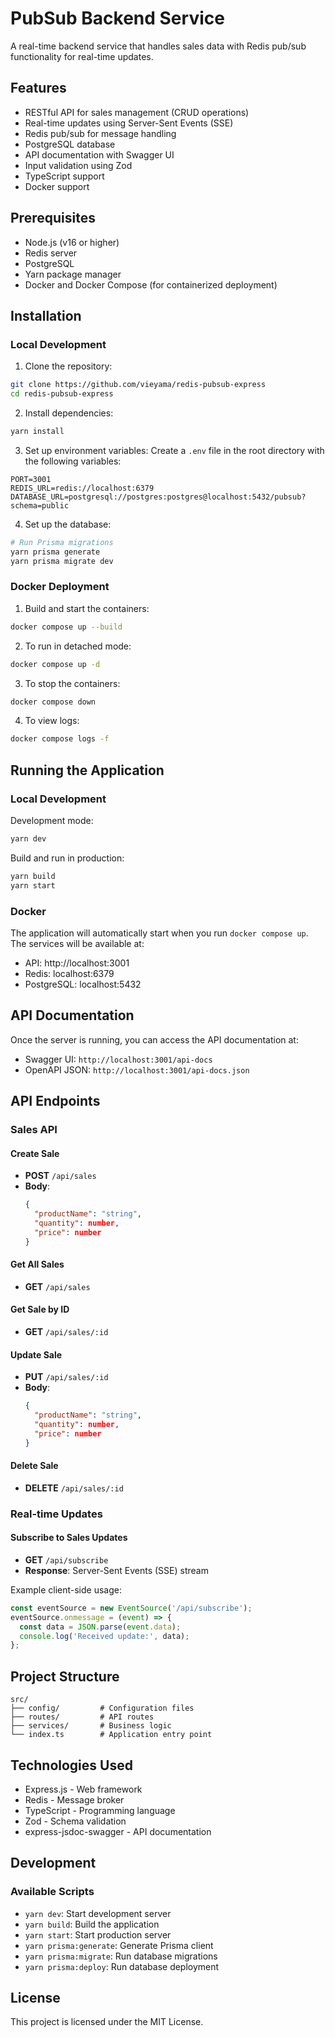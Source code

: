 # PubSub Backend Service

A real-time backend service that handles sales data with Redis pub/sub functionality for real-time updates.

## Features

- RESTful API for sales management (CRUD operations)
- Real-time updates using Server-Sent Events (SSE)
- Redis pub/sub for message handling
- PostgreSQL database
- API documentation with Swagger UI
- Input validation using Zod
- TypeScript support
- Docker support

## Prerequisites

- Node.js (v16 or higher)
- Redis server
- PostgreSQL
- Yarn package manager
- Docker and Docker Compose (for containerized deployment)

## Installation

### Local Development

1. Clone the repository:
```bash
git clone https://github.com/vieyama/redis-pubsub-express
cd redis-pubsub-express
```

2. Install dependencies:
```bash
yarn install
```

3. Set up environment variables:
Create a `.env` file in the root directory with the following variables:
```env
PORT=3001
REDIS_URL=redis://localhost:6379
DATABASE_URL=postgresql://postgres:postgres@localhost:5432/pubsub?schema=public
```

4. Set up the database:
```bash
# Run Prisma migrations
yarn prisma generate
yarn prisma migrate dev
```

### Docker Deployment

1. Build and start the containers:
```bash
docker compose up --build
```

2. To run in detached mode:
```bash
docker compose up -d
```

3. To stop the containers:
```bash
docker compose down
```

4. To view logs:
```bash
docker compose logs -f
```

## Running the Application

### Local Development

Development mode:
```bash
yarn dev
```

Build and run in production:
```bash
yarn build
yarn start
```

### Docker

The application will automatically start when you run `docker compose up`. The services will be available at:
- API: http://localhost:3001
- Redis: localhost:6379
- PostgreSQL: localhost:5432

## API Documentation

Once the server is running, you can access the API documentation at:
- Swagger UI: `http://localhost:3001/api-docs`
- OpenAPI JSON: `http://localhost:3001/api-docs.json`

## API Endpoints

### Sales API

#### Create Sale
- **POST** `/api/sales`
- **Body**:
  ```json
  {
    "productName": "string",
    "quantity": number,
    "price": number
  }
  ```

#### Get All Sales
- **GET** `/api/sales`

#### Get Sale by ID
- **GET** `/api/sales/:id`

#### Update Sale
- **PUT** `/api/sales/:id`
- **Body**:
  ```json
  {
    "productName": "string",
    "quantity": number,
    "price": number
  }
  ```

#### Delete Sale
- **DELETE** `/api/sales/:id`

### Real-time Updates

#### Subscribe to Sales Updates
- **GET** `/api/subscribe`
- **Response**: Server-Sent Events (SSE) stream

Example client-side usage:
```javascript
const eventSource = new EventSource('/api/subscribe');
eventSource.onmessage = (event) => {
  const data = JSON.parse(event.data);
  console.log('Received update:', data);
};
```

## Project Structure

```
src/
├── config/         # Configuration files
├── routes/         # API routes
├── services/       # Business logic
└── index.ts        # Application entry point
```

## Technologies Used

- Express.js - Web framework
- Redis - Message broker
- TypeScript - Programming language
- Zod - Schema validation
- express-jsdoc-swagger - API documentation

## Development

### Available Scripts

- `yarn dev`: Start development server
- `yarn build`: Build the application
- `yarn start`: Start production server
- `yarn prisma:generate`: Generate Prisma client
- `yarn prisma:migrate`: Run database migrations 
- `yarn prisma:deploy`: Run database deployment 

## License

This project is licensed under the MIT License. 